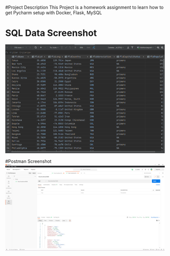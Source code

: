 #Project Description
This Project is a homework assignment to learn how to get Pycharm setup with Docker, Flask, MySQL

# SQL Data Screenshot
![SQL Data Output](screenshots/Capture2.PNG)

#Postman Screenshot
![postman request output](screenshots/Capture1.PNG)
